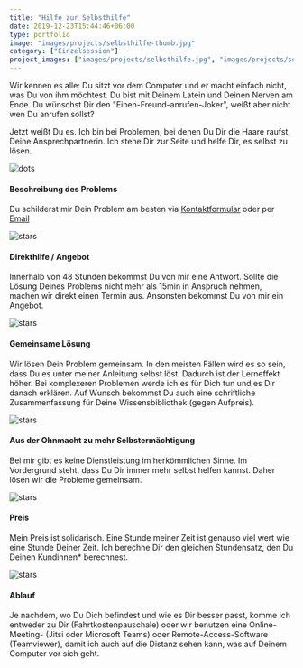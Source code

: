 ```yaml
---
title: "Hilfe zur Selbsthilfe"
date: 2019-12-23T15:44:46+06:00
type: portfolio
image: "images/projects/selbsthilfe-thumb.jpg"
category: ["Einzelsession"]
project_images: ["images/projects/selbsthilfe.jpg", "images/projects/selbsthilfe-2.jpg",]
---
```


Wir kennen es alle: Du sitzt vor dem Computer und er macht einfach nicht, was Du von ihm möchtest. Du bist mit Deinem 
Latein und Deinen Nerven am Ende. Du wünschst Dir den "Einen-Freund-anrufen-Joker", weißt aber nicht wen Du anrufen sollst? 

Jetzt weißt Du es. Ich bin bei Problemen, bei denen Du Dir die Haare raufst, Deine Ansprechpartnerin. Ich stehe Dir zur Seite
und helfe Dir, es selbst zu lösen. 

![dots](/images/dots.png)


#### Beschreibung des Problems

Du schilderst mir Dein Problem am besten via [Kontaktformular](/kontakt) oder per [Email](mailto:kontakt@ensemble-it-coaching.de)

![stars](/images/stars.svg)

#### Direkthilfe / Angebot

Innerhalb von 48 Stunden bekommst Du von mir eine Antwort. 
Sollte die Lösung Deines Problems nicht mehr als 15min in Anspruch nehmen, machen wir direkt einen Termin aus.
Ansonsten bekommst Du von mir ein Angebot.

![stars](/images/stars.svg)

#### Gemeinsame Lösung
Wir lösen Dein Problem gemeinsam. In den meisten Fällen wird es so sein, dass Du es unter meiner Anleitung selbst löst.
Dadurch ist der Lerneffekt höher. Bei komplexeren Problemen werde ich es für Dich tun und es Dir danach erklären. Auf
Wunsch bekommst Du auch eine schriftliche Zusammenfassung für Deine Wissensbibliothek (gegen Aufpreis).


![stars](/images/stars.svg)

#### Aus der Ohnmacht zu mehr Selbstermächtigung

Bei mir gibt es keine Dienstleistung im herkömmlichen Sinne. Im Vordergrund steht, dass Du Dir immer mehr selbst helfen kannst. 
Daher lösen wir die Probleme gemeinsam.

![stars](/images/stars.svg)

#### Preis

Mein Preis ist solidarisch. Eine Stunde meiner Zeit ist genauso viel wert wie eine Stunde Deiner Zeit. Ich berechne Dir 
den gleichen Stundensatz, den Du Deinen Kundinnen* berechnest.

![stars](/images/stars.svg)

#### Ablauf

Je nachdem, wo Du Dich befindest und wie es Dir besser passt, komme ich entweder zu Dir (Fahrtkostenpauschale) oder wir 
benutzen eine Online-Meeting- (Jitsi oder Microsoft Teams) oder Remote-Access-Software (Teamviewer), damit ich auch auf 
die Distanz sehen kann, was auf Deinem Computer vor sich geht. 

